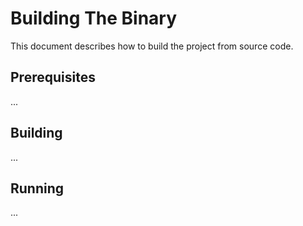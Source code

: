 # Building The Binary

This document describes how to build the project from source code.

## Prerequisites

...

## Building

...

## Running

...